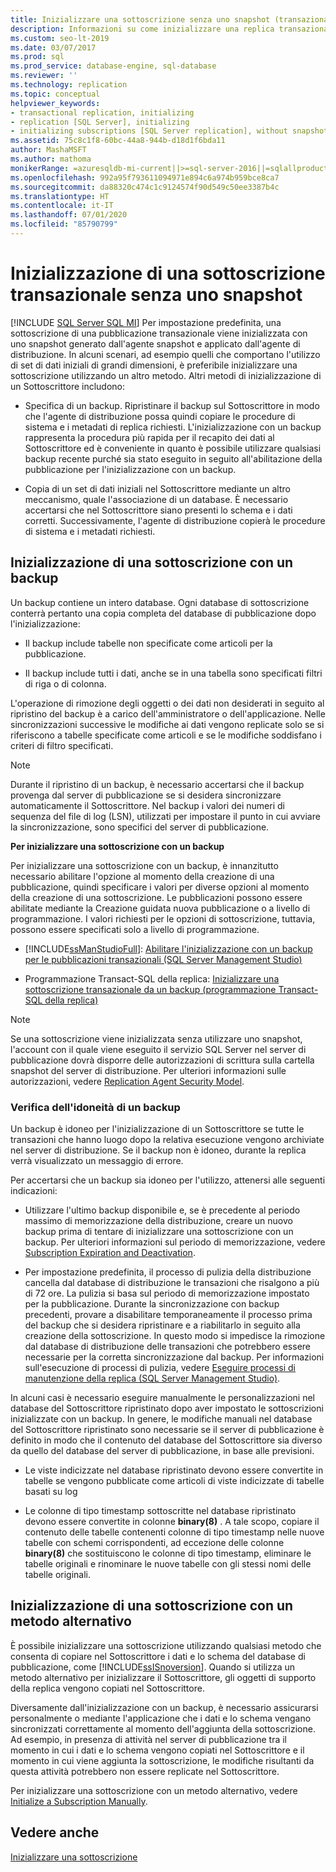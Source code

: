 ```yaml
---
title: Inizializzare una sottoscrizione senza uno snapshot (transazionale)
description: Informazioni su come inizializzare una replica transazionale senza usare uno snapshot per SQL Server.
ms.custom: seo-lt-2019
ms.date: 03/07/2017
ms.prod: sql
ms.prod_service: database-engine, sql-database
ms.reviewer: ''
ms.technology: replication
ms.topic: conceptual
helpviewer_keywords:
- transactional replication, initializing
- replication [SQL Server], initializing
- initializing subscriptions [SQL Server replication], without snapshots
ms.assetid: 75c8c1f8-60bc-44a8-944b-d18d1f6bda11
author: MashaMSFT
ms.author: mathoma
monikerRange: =azuresqldb-mi-current||>=sql-server-2016||=sqlallproducts-allversions
ms.openlocfilehash: 992a95f793611094971e894c6a974b959bce8ca7
ms.sourcegitcommit: da88320c474c1c9124574f90d549c50ee3387b4c
ms.translationtype: HT
ms.contentlocale: it-IT
ms.lasthandoff: 07/01/2020
ms.locfileid: "85790799"
---
```

# <a name="initialize-a-transactional-subscription-without-a-snapshot"></a>Inizializzazione di una sottoscrizione transazionale senza uno snapshot
[!INCLUDE [SQL Server SQL MI](../../includes/applies-to-version/sql-asdbmi.md)]
  Per impostazione predefinita, una sottoscrizione di una pubblicazione transazionale viene inizializzata con uno snapshot generato dall'agente snapshot e applicato dall'agente di distribuzione. In alcuni scenari, ad esempio quelli che comportano l'utilizzo di set di dati iniziali di grandi dimensioni, è preferibile inizializzare una sottoscrizione utilizzando un altro metodo. Altri metodi di inizializzazione di un Sottoscrittore includono:  
  
-   Specifica di un backup. Ripristinare il backup sul Sottoscrittore in modo che l'agente di distribuzione possa quindi copiare le procedure di sistema e i metadati di replica richiesti. L'inizializzazione con un backup rappresenta la procedura più rapida per il recapito dei dati al Sottoscrittore ed è conveniente in quanto è possibile utilizzare qualsiasi backup recente purché sia stato eseguito in seguito all'abilitazione della pubblicazione per l'inizializzazione con un backup.  
  
-   Copia di un set di dati iniziali nel Sottoscrittore mediante un altro meccanismo, quale l'associazione di un database. È necessario accertarsi che nel Sottoscrittore siano presenti lo schema e i dati corretti. Successivamente, l'agente di distribuzione copierà le procedure di sistema e i metadati richiesti.  
  
## <a name="initializing-a-subscription-with-a-backup"></a>Inizializzazione di una sottoscrizione con un backup  
 Un backup contiene un intero database. Ogni database di sottoscrizione conterrà pertanto una copia completa del database di pubblicazione dopo l'inizializzazione:  
  
-   Il backup include tabelle non specificate come articoli per la pubblicazione.  
  
-   Il backup include tutti i dati, anche se in una tabella sono specificati filtri di riga o di colonna.  
  
 L'operazione di rimozione degli oggetti o dei dati non desiderati in seguito al ripristino del backup è a carico dell'amministratore o dell'applicazione. Nelle sincronizzazioni successive le modifiche ai dati vengono replicate solo se si riferiscono a tabelle specificate come articoli e se le modifiche soddisfano i criteri di filtro specificati.  
  
> [!NOTE]  
>  Durante il ripristino di un backup, è necessario accertarsi che il backup provenga dal server di pubblicazione se si desidera sincronizzare automaticamente il Sottoscrittore. Nel backup i valori dei numeri di sequenza del file di log (LSN), utilizzati per impostare il punto in cui avviare la sincronizzazione, sono specifici del server di pubblicazione.  
  
 **Per inizializzare una sottoscrizione con un backup**  
  
 Per inizializzare una sottoscrizione con un backup, è innanzitutto necessario abilitare l'opzione al momento della creazione di una pubblicazione, quindi specificare i valori per diverse opzioni al momento della creazione di una sottoscrizione. Le pubblicazioni possono essere abilitate mediante la Creazione guidata nuova pubblicazione o a livello di programmazione. I valori richiesti per le opzioni di sottoscrizione, tuttavia, possono essere specificati solo a livello di programmazione.  
  
-   [!INCLUDE[ssManStudioFull](../../includes/ssmanstudiofull-md.md)]: [Abilitare l'inizializzazione con un backup per le pubblicazioni transazionali &#40;SQL Server Management Studio&#41;](../../relational-databases/replication/enable-initialization-with-backup-for-transactional-publications.md)  
  
-   Programmazione Transact-SQL della replica: [Inizializzare una sottoscrizione transazionale da un backup &#40;programmazione Transact-SQL della replica&#41;](../../relational-databases/replication/initialize-a-transactional-subscription-from-a-backup.md)  
  
> [!NOTE]  
>  Se una sottoscrizione viene inizializzata senza utilizzare uno snapshot, l'account con il quale viene eseguito il servizio SQL Server nel server di pubblicazione dovrà disporre delle autorizzazioni di scrittura sulla cartella snapshot del server di distribuzione. Per ulteriori informazioni sulle autorizzazioni, vedere [Replication Agent Security Model](../../relational-databases/replication/security/replication-agent-security-model.md).  
  
### <a name="ensuring-the-suitability-of-a-backup"></a>Verifica dell'idoneità di un backup  
 Un backup è idoneo per l'inizializzazione di un Sottoscrittore se tutte le transazioni che hanno luogo dopo la relativa esecuzione vengono archiviate nel server di distribuzione. Se il backup non è idoneo, durante la replica verrà visualizzato un messaggio di errore.  
  
 Per accertarsi che un backup sia idoneo per l'utilizzo, attenersi alle seguenti indicazioni:  
  
-   Utilizzare l'ultimo backup disponibile e, se è precedente al periodo massimo di memorizzazione della distribuzione, creare un nuovo backup prima di tentare di inizializzare una sottoscrizione con un backup. Per ulteriori informazioni sul periodo di memorizzazione, vedere [Subscription Expiration and Deactivation](../../relational-databases/replication/subscription-expiration-and-deactivation.md).  
  
-   Per impostazione predefinita, il processo di pulizia della distribuzione cancella dal database di distribuzione le transazioni che risalgono a più di 72 ore. La pulizia si basa sul periodo di memorizzazione impostato per la pubblicazione. Durante la sincronizzazione con backup precedenti, provare a disabilitare temporaneamente il processo prima del backup che si desidera ripristinare e a riabilitarlo in seguito alla creazione della sottoscrizione. In questo modo si impedisce la rimozione dal database di distribuzione delle transazioni che potrebbero essere necessarie per la corretta sincronizzazione dal backup. Per informazioni sull'esecuzione di processi di pulizia, vedere [Eseguire processi di manutenzione della replica &#40;SQL Server Management Studio&#41;](../../relational-databases/replication/administration/run-replication-maintenance-jobs-sql-server-management-studio.md).  
  
 In alcuni casi è necessario eseguire manualmente le personalizzazioni nel database del Sottoscrittore ripristinato dopo aver impostato le sottoscrizioni inizializzate con un backup. In genere, le modifiche manuali nel database del Sottoscrittore ripristinato sono necessarie se il server di pubblicazione è definito in modo che il contenuto del database del Sottoscrittore sia diverso da quello del database del server di pubblicazione, in base alle previsioni.  
  
-   Le viste indicizzate nel database ripristinato devono essere convertite in tabelle se vengono pubblicate come articoli di viste indicizzate di tabelle basati su log  
  
-   Le colonne di tipo timestamp sottoscritte nel database ripristinato devono essere convertite in colonne **binary(8)** . A tale scopo, copiare il contenuto delle tabelle contenenti colonne di tipo timestamp nelle nuove tabelle con schemi corrispondenti, ad eccezione delle colonne **binary(8)** che sostituiscono le colonne di tipo timestamp, eliminare le tabelle originali e rinominare le nuove tabelle con gli stessi nomi delle tabelle originali.  
  
## <a name="initializing-a-subscription-with-an-alternative-method"></a>Inizializzazione di una sottoscrizione con un metodo alternativo  
 È possibile inizializzare una sottoscrizione utilizzando qualsiasi metodo che consenta di copiare nel Sottoscrittore i dati e lo schema del database di pubblicazione, come [!INCLUDE[ssISnoversion](../../includes/ssisnoversion-md.md)]. Quando si utilizza un metodo alternativo per inizializzare il Sottoscrittore, gli oggetti di supporto della replica vengono copiati nel Sottoscrittore.  
  
 Diversamente dall'inizializzazione con un backup, è necessario assicurarsi personalmente o mediante l'applicazione che i dati e lo schema vengano sincronizzati correttamente al momento dell'aggiunta della sottoscrizione. Ad esempio, in presenza di attività nel server di pubblicazione tra il momento in cui i dati e lo schema vengono copiati nel Sottoscrittore e il momento in cui viene aggiunta la sottoscrizione, le modifiche risultanti da questa attività potrebbero non essere replicate nel Sottoscrittore.  
  
 Per inizializzare una sottoscrizione con un metodo alternativo, vedere [Initialize a Subscription Manually](../../relational-databases/replication/initialize-a-subscription-manually.md).  
  
## <a name="see-also"></a>Vedere anche  
 [Inizializzare una sottoscrizione](../../relational-databases/replication/initialize-a-subscription.md)  
  
  
